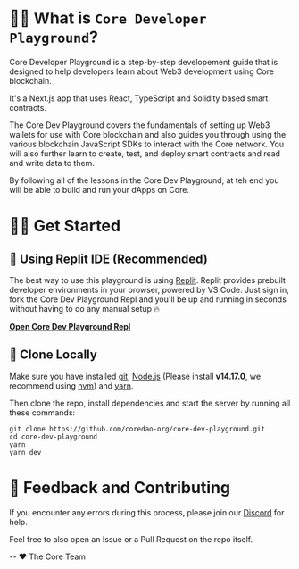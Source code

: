 # 👋🏼 What is `Core Developer Playground`?

Core Developer Playground is a step-by-step developement guide that is designed to help developers learn about Web3 development using Core blockchain.

It's a Next.js app that uses React, TypeScript and Solidity based smart contracts. 

The Core Dev Playground covers the fundamentals of setting up Web3 wallets for use with Core blockchain and also guides you through using the various blockchain JavaScript SDKs to interact with the Core network. You will also further learn to create, test, and deploy smart contracts and read and write data to them.

By following all of the lessons in the Core Dev Playground, at teh end you will be able to build and run your dApps on Core. 

# 🧑‍💻 Get Started

## 🤖 Using Replit IDE (Recommended)

The best way to use this playground is using [Replit](https://replit.com/). Replit provides prebuilt developer environments in your browser, powered by VS Code. Just sign in, fork the Core Dev Playground Repl and you'll be up and running in seconds without having to do any manual setup 🔥

[**Open Core Dev Playground Repl**]()

## 🐑 Clone Locally

Make sure you have installed [git](https://git-scm.com/book/en/v2/Getting-Started-Installing-Git), [Node.js](https://nodejs.org/en/) (Please install **v14.17.0**, we recommend using [nvm](https://github.com/nvm-sh/nvm)) and [yarn](https://yarnpkg.com/getting-started/install).

Then clone the repo, install dependencies and start the server by running all these commands:

```text
git clone https://github.com/coredao-org/core-dev-playground.git
cd core-dev-playground
yarn
yarn dev
```

# 🤝 Feedback and Contributing

If you encounter any errors during this process, please join our [Discord](https://discord.com/invite/coredaoofficial) for help.

Feel free to also open an Issue or a Pull Request on the repo itself.

-- ❤️ The Core Team
